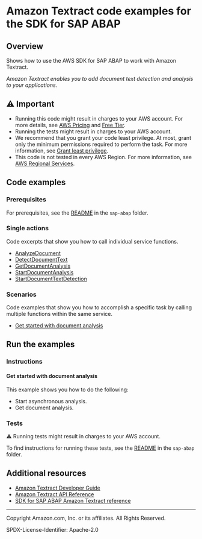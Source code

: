 # Amazon Textract code examples for the SDK for SAP ABAP

## Overview

Shows how to use the AWS SDK for SAP ABAP to work with Amazon Textract.

<!--custom.overview.start-->
<!--custom.overview.end-->

_Amazon Textract enables you to add document text detection and analysis to your applications._

## ⚠ Important

* Running this code might result in charges to your AWS account. For more details, see [AWS Pricing](https://aws.amazon.com/pricing/) and [Free Tier](https://aws.amazon.com/free/).
* Running the tests might result in charges to your AWS account.
* We recommend that you grant your code least privilege. At most, grant only the minimum permissions required to perform the task. For more information, see [Grant least privilege](https://docs.aws.amazon.com/IAM/latest/UserGuide/best-practices.html#grant-least-privilege).
* This code is not tested in every AWS Region. For more information, see [AWS Regional Services](https://aws.amazon.com/about-aws/global-infrastructure/regional-product-services).

<!--custom.important.start-->
<!--custom.important.end-->

## Code examples

### Prerequisites

For prerequisites, see the [README](../../README.md#Prerequisites) in the `sap-abap` folder.


<!--custom.prerequisites.start-->
<!--custom.prerequisites.end-->

### Single actions

Code excerpts that show you how to call individual service functions.

- [AnalyzeDocument](zcl_aws1_tex_actions.clas.abap#L61)
- [DetectDocumentText](zcl_aws1_tex_actions.clas.abap#L136)
- [GetDocumentAnalysis](zcl_aws1_tex_actions.clas.abap#L197)
- [StartDocumentAnalysis](zcl_aws1_tex_actions.clas.abap#L255)
- [StartDocumentTextDetection](zcl_aws1_tex_actions.clas.abap#L326)

### Scenarios

Code examples that show you how to accomplish a specific task by calling multiple
functions within the same service.

- [Get started with document analysis](zcl_aws1_tex_scenario.clas.abap)


<!--custom.examples.start-->
<!--custom.examples.end-->

## Run the examples

### Instructions


<!--custom.instructions.start-->
<!--custom.instructions.end-->



#### Get started with document analysis

This example shows you how to do the following:

- Start asynchronous analysis.
- Get document analysis.

<!--custom.scenario_prereqs.textract_Scenario_GettingStarted.start-->
<!--custom.scenario_prereqs.textract_Scenario_GettingStarted.end-->


<!--custom.scenarios.textract_Scenario_GettingStarted.start-->
<!--custom.scenarios.textract_Scenario_GettingStarted.end-->

### Tests

⚠ Running tests might result in charges to your AWS account.


To find instructions for running these tests, see the [README](../../README.md#Tests)
in the `sap-abap` folder.



<!--custom.tests.start-->
<!--custom.tests.end-->

## Additional resources

- [Amazon Textract Developer Guide](https://docs.aws.amazon.com/textract/latest/dg/what-is.html)
- [Amazon Textract API Reference](https://docs.aws.amazon.com/textract/latest/dg/API_Reference.html)
- [SDK for SAP ABAP Amazon Textract reference](https://docs.aws.amazon.com/sdk-for-sap-abap/v1/api/latest/tex/index.html)

<!--custom.resources.start-->
<!--custom.resources.end-->

---

Copyright Amazon.com, Inc. or its affiliates. All Rights Reserved.

SPDX-License-Identifier: Apache-2.0